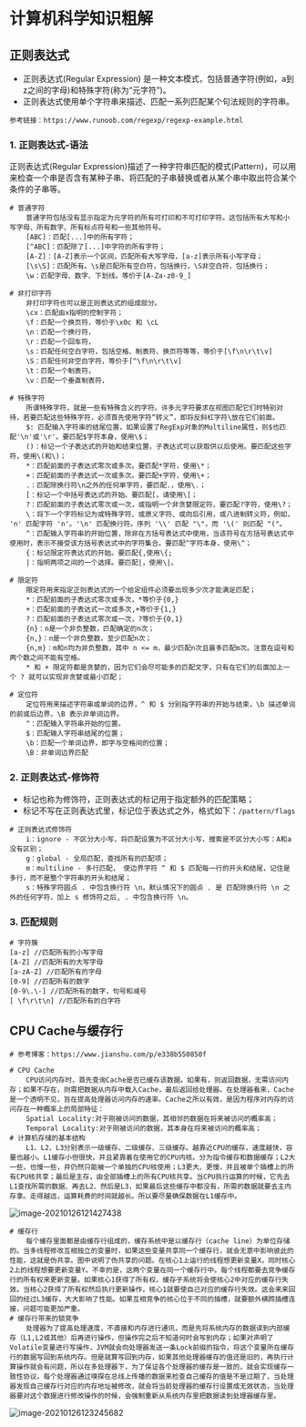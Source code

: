 # 计算机科学知识粗解

## 正则表达式

- 正则表达式(Regular  Expression) 是一种文本模式，包括普通字符(例如，a到z之间的字母)和特殊字符(称为“元字符”)。
- 正则表达式使用单个字符串来描述、匹配一系列匹配某个句法规则的字符串。

```shell
参考链接：https://www.runoob.com/regexp/regexp-example.html
```

### 1.  正则表达式-语法

正则表达式(Regular Expression)描述了一种字符串匹配的模式(Pattern)，可以用来检查一个串是否含有某种子串、将匹配的子串替换或者从某个串中取出符合某个条件的子串等。

```shell
# 普通字符
	普通字符包括没有显示指定为元字符的所有可打印和不可打印字符。这包括所有大写和小写字母、所有数字、所有标点符号和一些其他符号。
	[ABC]：匹配[...]中的所有字符；
	[^ABC]：匹配除了[...]中字符的所有字符；
	[A-Z]：[A-Z]表示一个区间，匹配所有大写字母，[a-z]表示所有小写字母；
	[\s\S]：匹配所有。\s是匹配所有空白符，包括换行，\S非空白符，包括换行；
	\w：匹配字母、数字、下划线。等价于[A-Za-z0-9_]
```

```shell
# 非打印字符
	非打印字符也可以是正则表达式的组成部分。
	\cx：匹配由x指明的控制字符；
	\f：匹配一个换页符，等价于\x0c 和 \cL
	\n：匹配一个换行符，
	\r：匹配一个回车符，
	\s：匹配任何空白字符，包括空格、制表符、换页符等等，等价于[\f\n\r\t\v]
	\S：匹配任何非空白字符，等价于[^\f\n\r\t\v]
	\t：匹配一个制表符，
	\v：匹配一个垂直制表符，
```

```shell
# 特殊字符
	所谓特殊字符，就是一些有特殊含义的字符。许多元字符要求在视图匹配它们时特别对待，若要匹配这些特殊字符，必须首先使用字符“转义”，即将反斜杠字符\放在它们前面。
	$: 匹配输入字符串的结尾位置，如果设置了RegExp对象的Multiline属性，则$也匹配'\n'或'\r'。要匹配$字符本身，使用\$；
	()：标记一个子表达式的开始和结束位置，子表达式可以获取供以后使用。要匹配这些字符，使用\(和\)；
	*：匹配前面的子表达式零次或多次。要匹配*字符，使用\*；
	+：匹配前面的子表达式一次或多次。要匹配+字符，使用\+；
	.：匹配除换行符\n之外的任何单字符，要匹配.，使用\.；
	[：标记一个中括号表达式的开始。要匹配[，请使用\[；
	?：匹配前面的子表达式零次或一次，或指明一个非贪婪限定符，要匹配?字符，使用\?；
	\：将下一个字符标记为或特殊字符、或原义字符、或向后引用，或八进制转义符，例如， 'n' 匹配字符 'n'。'\n' 匹配换行符。序列 '\\' 匹配 "\"，而 '\(' 则匹配 "("。
	^：匹配输入字符串的开始位置，除非在方括号表达式中使用，当该符号在方括号表达式中使用时，表示不接受该方括号表达式中的字符集合。要匹配^字符本身，使用\^；
	{：标记限定符表达式的开始。要匹配{,使用\{;
	|：指明两项之间的一个选择。要匹配|，使用\|。
```

```shell
# 限定符
	限定符用来指定正则表达式的一个给定组件必须要出现多少次才能满足匹配；
	*：匹配前面的子表达式零次或多次，*等价于{0,}
	+：匹配前面的子表达式一次或多次,+等价于{1,}
	?：匹配前面的子表达式零次或一次，?等价于{0,1}
	{n}：n是一个非负整数，匹配确定的n次；
	{n,}：n是一个非负整数，至少匹配n次；
	{n,m}：m和n均为非负整数，其中 n <= m，最少匹配n次且最多匹配m次。注意在逗号和两个数之间不能有空格。
	* 和 + 限定符都是贪婪的，因为它们会尽可能多的匹配文字，只有在它们的后面加上一个 ? 就可以实现非贪婪或最小匹配；
```

```shell
# 定位符
	定位符用来描述字符串或单词的边界，^ 和 $ 分别指字符串的开始与结束，\b 描述单词的前或后边界，\B 表示非单词边界。
	^：匹配输入字符串开始的位置。
	$：匹配输入字符串结尾的位置；
	\b：匹配一个单词边界，即字与空格间的位置；
	\B：非单词边界匹配
```

### 2. 正则表达式-修饰符

- 标记也称为修饰符，正则表达式的标记用于指定额外的匹配策略；
- 标记不写在正则表达式里，标记位于表达式之外，格式如下：`/pattern/flags`

```shell
# 正则表达式修饰符
	i：ignore - 不区分大小写，将匹配设置为不区分大小写，搜索是不区分大小写：A和a没有区别；
	g：global - 全局匹配，查找所有的匹配项；
	m：multiline - 多行匹配，	使边界字符 ^ 和 $ 匹配每一行的开头和结尾，记住是多行，而不是整个字符串的开头和结尾；
	s：特殊字符圆点 . 中包含换行符 \n，默认情况下的圆点 . 是 匹配除换行符 \n 之外的任何字符，加上 s 修饰符之后, . 中包含换行符 \n。
```



### 3. 匹配规则

```shell
# 字符簇
[a-z] //匹配所有的小写字母 
[A-Z] //匹配所有的大写字母 
[a-zA-Z] //匹配所有的字母 
[0-9] //匹配所有的数字 
[0-9\.\-] //匹配所有的数字，句号和减号 
[ \f\r\t\n] //匹配所有的白字符
```



## CPU Cache与缓存行

```shell
# 参考博客：https://www.jianshu.com/p/e338b550850f
```

```shell
# CPU Cache
	CPU访问内存时，首先查询Cache是否已缓存该数据。如果有，则返回数据，无需访问内存；如果不存在，则需把数据从内存中载入Cache，最后返回给处理器。在处理器看来，Cache是一个透明不见，旨在提高处理器访问内存的速率。Cache之所以有效，是因为程序对内存的访问存在一种概率上的局部特征：
	Spatial Locality:对于刚被访问的数据，其相邻的数据在将来被访问的概率高；
	Temporal Locality:对于刚被访问的数据，其本身在将来被访问的概率高；
# 计算机存储的基本结构
	L1、L2、L3分别表示一级缓存、二级缓存、三级缓存。越靠近CPU的缓存，速度越快，容量也越小。L1缓存小但很快，并且紧靠着在使用它的CPU内核。分为指令缓存和数据缓存；L2大一些，也慢一些，并仍然只能被一个单独的CPU核使用；L3更大、更慢，并且被单个插槽上的所有CPU核共享；最后是主存，由全部插槽上的所有CPU核共享。当CPU执行运算的时候，它先去L1查找所需的数据、再去L2、然后是L3，如果最后这些缓存中都没有，所需的数据就要去主内存拿。走得越远，运算耗费的时间就越长。所以要尽量确保数据在L1缓存中。
```

![image-20210126121427438](C:\Users\Lenovo\AppData\Roaming\Typora\typora-user-images\image-20210126121427438.png)

```shell
# 缓存行
	每个缓存里面都是由缓存行组成的，缓存系统中是以缓存行（cache line）为单位存储的。当多线程修改互相独立的变量时，如果这些变量共享同一个缓存行，就会无意中影响彼此的性能，这就是伪共享。图中说明了伪共享的问题。在核心1上运行的线程想更新变量X，同时核心2上的线程想要更新变量Y。不幸的是，这两个变量在同一个缓存行中。每个线程都要去竞争缓存行的所有权来更新变量。如果核心1获得了所有权，缓存子系统将会使核心2中对应的缓存行失效。当核心2获得了所有权然后执行更新操作，核心1就要使自己对应的缓存行失效。这会来来回回的经过L3缓存，大大影响了性能。如果互相竞争的核心位于不同的插槽，就要额外横跨插槽连接，问题可能更加严重。
# 缓存行带来的锁竞争
	处理器为了提高处理速度，不直接和内存进行通讯，而是先将系统内存的数据读到内部缓存（L1,L2或其他）后再进行操作，但操作完之后不知道何时会写到内存；如果对声明了Volatile变量进行写操作，JVM就会向处理器发送一条Lock前缀的指令，将这个变量所在缓存行的数据写回到系统内存。但是就算写回到内存，如果其他处理器缓存的值还是旧的，再执行计算操作就会有问题，所以在多处理器下，为了保证各个处理器的缓存是一致的，就会实现缓存一致性协议，每个处理器通过嗅探在总线上传播的数据来检查自己缓存的值是不是过期了，当处理器发现自己缓存行对应的内存地址被修改，就会将当前处理器的缓存行设置成无效状态，当处理器要对这个数据进行修改操作的时候，会强制重新从系统内存里把数据读到处理器缓存里。

```

![image-20210126123245682](C:\Users\Lenovo\AppData\Roaming\Typora\typora-user-images\image-20210126123245682.png)

















